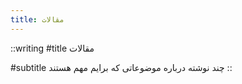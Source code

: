 ```yaml
---
title: مقالات
---
```


::writing
#title
مقالات

#subtitle
چند نوشته درباره موضوعاتی که برایم مهم هستند
::
